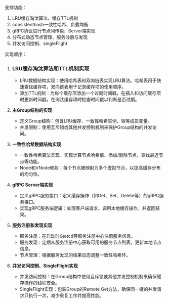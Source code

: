 支持功能：

1. LRU缓存淘汰算法、缓存TTL机制
2. consistenthash一致性哈希、负载均衡
3. gRPC协议进行节点间传输，Server端实现
4. 分布式动态节点管理、服务注册与发现
5. 并发访问控制、singleFlight



实现顺序：

1. ### LRU缓存淘汰算法和TTL机制实现

   - LRU数据结构实现：使用哈希表和双向链表实现LRU算法。哈希表用于快速查找缓存项，双向链表用于记录缓存项的使用顺序。
   - 添加TTL机制：为每个缓存项添加一个过期时间戳，在插入和访问缓存项时更新时间戳，在淘汰缓存项时检查时间戳以判断是否过期。

2. **主Group结构的实现**

   - 定义Group结构：包含LRU缓存、一致性哈希实例、锁等成员变量。
   - 并发限制：使用互斥锁或其他并发控制机制来保护Group结构的并发访问。

3. **一致性哈希数据结构实现**

   - 一致性哈希算法实现：实现计算节点哈希值、添加/删除节点、查找最近节点等功能。
   - Node和VNode映射：每个节点被映射为多个虚拟节点，以提高缓存分布的均匀性。

4. **gRPC Server端实现**

   - 定义gRPC服务接口：定义缓存操作（如Get、Set、Delete等）的gRPC服务接口。
   - 实现gRPC服务端逻辑：处理客户端请求，调用本地缓存操作，并返回结果。

5. **服务注册和发现实现**

   - 服务注册：在启动时向etcd等服务注册中心注册服务信息。
   - 服务发现：定期从服务注册中心获取可用的服务节点列表，更新本地节点信息。
   - 节点管理：根据服务发现的结果动态调整一致性哈希环。

6. **并发访问控制、SingleFlight实现**

   - 并发访问控制：在Group结构中使用互斥锁或其他并发控制机制来确保缓存操作的线程安全。
   - SingleFlight实现：包装Group的Remote Get方法，确保同一键的并发请求只执行一次，减少重复工作并提高性能。